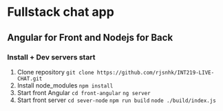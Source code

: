 # Fullstack chat app
## Angular for Front and Nodejs for Back

### Install + Dev servers start
1. Clone repository
`git clone https://github.com/rjsnhk/INT219-LIVE-CHAT.git`
2. Install node_modules
`npm install`
3. Start front Angular
`cd front-angular`
`ng server`
3. Start front server
`cd sever-node`
`npm run build`
`node ./build/index.js`
